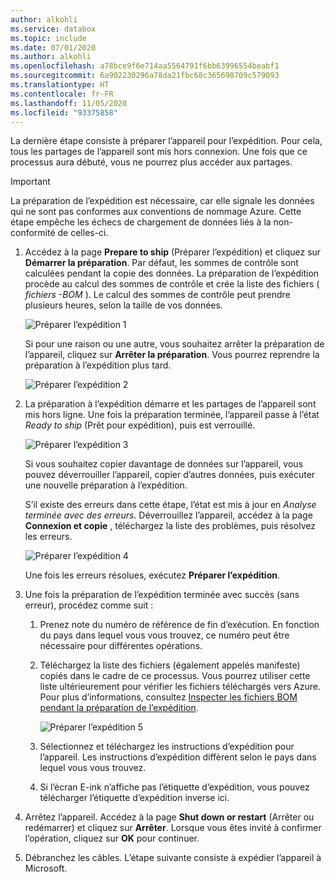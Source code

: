 ```yaml
---
author: alkohli
ms.service: databox
ms.topic: include
ms.date: 07/01/2020
ms.author: alkohli
ms.openlocfilehash: a78bce9f6e714aa5564791f6bb63996554beabf1
ms.sourcegitcommit: 6a902230296a78da21fbc68c365698709c579093
ms.translationtype: HT
ms.contentlocale: fr-FR
ms.lasthandoff: 11/05/2020
ms.locfileid: "93375858"
---
```

La dernière étape consiste à préparer l’appareil pour l’expédition. Pour cela, tous les partages de l’appareil sont mis hors connexion. Une fois que ce processus aura débuté, vous ne pourrez plus accéder aux partages.

> [!IMPORTANT]
> La préparation de l’expédition est nécessaire, car elle signale les données qui ne sont pas conformes aux conventions de nommage Azure. Cette étape empêche les échecs de chargement de données liés à la non-conformité de celles-ci.

1. Accédez à la page **Prepare to ship** (Préparer l’expédition) et cliquez sur **Démarrer la préparation**. Par défaut, les sommes de contrôle sont calculées pendant la copie des données. La préparation de l’expédition procède au calcul des sommes de contrôle et crée la liste des fichiers ( *fichiers -BOM* ). Le calcul des sommes de contrôle peut prendre plusieurs heures, selon la taille de vos données. 
   
    ![Préparer l’expédition 1](media/data-box-prepare-to-ship/prepare-to-ship1.png)

    Si pour une raison ou une autre, vous souhaitez arrêter la préparation de l’appareil, cliquez sur **Arrêter la préparation**. Vous pourrez reprendre la préparation à l’expédition plus tard.
        
    ![Préparer l’expédition 2](media/data-box-prepare-to-ship/prepare-to-ship2.png)
    
2. La préparation à l’expédition démarre et les partages de l’appareil sont mis hors ligne. <!--You see a reminder to download the shipping label once the device is ready.--> Une fois la préparation terminée, l’appareil passe à l’état *Ready to ship* (Prêt pour expédition), puis est verrouillé.
        
    ![Préparer l’expédition 3](media/data-box-prepare-to-ship/prepare-to-ship3.png)

    Si vous souhaitez copier davantage de données sur l’appareil, vous pouvez déverrouiller l’appareil, copier d’autres données, puis exécuter une nouvelle préparation à l’expédition.

    S’il existe des erreurs dans cette étape, l’état est mis à jour en *Analyse terminée avec des erreurs*. Déverrouillez l’appareil, accédez à la page **Connexion et copie** , téléchargez la liste des problèmes, puis résolvez les erreurs.

    ![Préparer l’expédition 4](media/data-box-prepare-to-ship/prepare-to-ship4.png)

    Une fois les erreurs résolues, exécutez **Préparer l’expédition**.

4. Une fois la préparation de l’expédition terminée avec succès (sans erreur), procédez comme suit :

    1. Prenez note du numéro de référence de fin d’exécution. En fonction du pays dans lequel vous vous trouvez, ce numéro peut être nécessaire pour différentes opérations.
    2. Téléchargez la liste des fichiers (également appelés manifeste) copiés dans le cadre de ce processus. Vous pourrez utiliser cette liste ultérieurement pour vérifier les fichiers téléchargés vers Azure. Pour plus d’informations, consultez [Inspecter les fichiers BOM pendant la préparation de l’expédition](../articles/databox/data-box-logs.md#inspect-bom-during-prepare-to-ship).
        
        ![Préparer l’expédition 5](media/data-box-prepare-to-ship/prepare-to-ship5.png)
    3. Sélectionnez et téléchargez les instructions d’expédition pour l’appareil. Les instructions d’expédition diffèrent selon le pays dans lequel vous vous trouvez.
    4. Si l’écran E-ink n’affiche pas l’étiquette d’expédition, vous pouvez télécharger l’étiquette d’expédition inverse ici. 

5. Arrêtez l’appareil. Accédez à la page **Shut down or restart** (Arrêter ou redémarrer) et cliquez sur **Arrêter**. Lorsque vous êtes invité à confirmer l’opération, cliquez sur **OK** pour continuer.

6. Débranchez les câbles. L’étape suivante consiste à expédier l’appareil à Microsoft.

